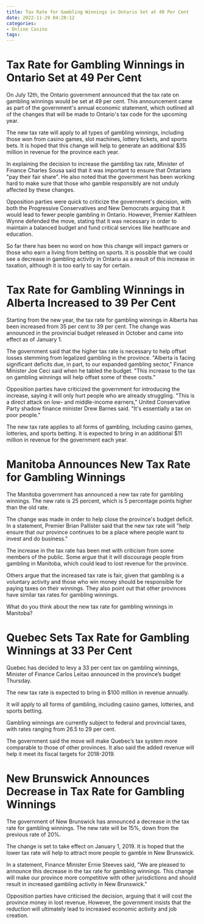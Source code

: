 ```yaml
---
title: Tax Rate for Gambling Winnings in Ontario Set at 49 Per Cent
date: 2022-11-29 04:28:12
categories:
- Online Casino
tags:
---
```



#  Tax Rate for Gambling Winnings in Ontario Set at 49 Per Cent

On July 12th, the Ontario government announced that the tax rate on gambling winnings would be set at 49 per cent. This announcement came as part of the government's annual economic statement, which outlined all of the changes that will be made to Ontario's tax code for the upcoming year.

The new tax rate will apply to all types of gambling winnings, including those won from casino games, slot machines, lottery tickets, and sports bets. It is hoped that this change will help to generate an additional $35 million in revenue for the province each year.

In explaining the decision to increase the gambling tax rate, Minister of Finance Charles Sousa said that it was important to ensure that Ontarians "pay their fair share". He also noted that the government has been working hard to make sure that those who gamble responsibly are not unduly affected by these changes.

Opposition parties were quick to criticize the government's decision, with both the Progressive Conservatives and New Democrats arguing that it would lead to fewer people gambling in Ontario. However, Premier Kathleen Wynne defended the move, stating that it was necessary in order to maintain a balanced budget and fund critical services like healthcare and education.

So far there has been no word on how this change will impact gamers or those who earn a living from betting on sports. It is possible that we could see a decrease in gambling activity in Ontario as a result of this increase in taxation, although it is too early to say for certain.

#  Tax Rate for Gambling Winnings in Alberta Increased to 39 Per Cent

Starting from the new year, the tax rate for gambling winnings in Alberta has been increased from 35 per cent to 39 per cent. The change was announced in the provincial budget released in October and came into effect as of January 1.

The government said that the higher tax rate is necessary to help offset losses stemming from legalized gambling in the province. "Alberta is facing significant deficits due, in part, to our expanded gambling sector," Finance Minister Joe Ceci said when he tabled the budget. "This increase to the tax on gambling winnings will help offset some of these costs."

Opposition parties have criticized the government for introducing the increase, saying it will only hurt people who are already struggling. "This is a direct attack on low- and middle-income earners," United Conservative Party shadow finance minister Drew Barnes said. "It's essentially a tax on poor people."

The new tax rate applies to all forms of gambling, including casino games, lotteries, and sports betting. It is expected to bring in an additional $11 million in revenue for the government each year.

#  Manitoba Announces New Tax Rate for Gambling Winnings 

The Manitoba government has announced a new tax rate for gambling winnings. The new rate is 25 percent, which is 5 percentage points higher than the old rate.

The change was made in order to help close the province's budget deficit. In a statement, Premier Brian Pallister said that the new tax rate will "help ensure that our province continues to be a place where people want to invest and do business."

The increase in the tax rate has been met with criticism from some members of the public. Some argue that it will discourage people from gambling in Manitoba, which could lead to lost revenue for the province.

Others argue that the increased tax rate is fair, given that gambling is a voluntary activity and those who win money should be responsible for paying taxes on their winnings. They also point out that other provinces have similar tax rates for gambling winnings.

What do you think about the new tax rate for gambling winnings in Manitoba?

#  Quebec Sets Tax Rate for Gambling Winnings at 33 Per Cent 

Quebec has decided to levy a 33 per cent tax on gambling winnings, Minister of Finance Carlos Leitao announced in the province’s budget Thursday.

The new tax rate is expected to bring in $100 million in revenue annually. 

It will apply to all forms of gambling, including casino games, lotteries, and sports betting. 

Gambling winnings are currently subject to federal and provincial taxes, with rates ranging from 26.5 to 29 per cent. 

The government said the move will make Quebec’s tax system more comparable to those of other provinces. 
It also said the added revenue will help it meet its fiscal targets for 2018-2019.

#  New Brunswick Announces Decrease in Tax Rate for Gambling Winnings

The government of New Brunswick has announced a decrease in the tax rate for gambling winnings. The new rate will be 15%, down from the previous rate of 20%.

The change is set to take effect on January 1, 2019. It is hoped that the lower tax rate will help to attract more people to gamble in New Brunswick.

In a statement, Finance Minister Ernie Steeves said, "We are pleased to announce this decrease in the tax rate for gambling winnings. This change will make our province more competitive with other jurisdictions and should result in increased gambling activity in New Brunswick."

Opposition parties have criticised the decision, arguing that it will cost the province money in lost revenue. However, the government insists that the reduction will ultimately lead to increased economic activity and job creation.